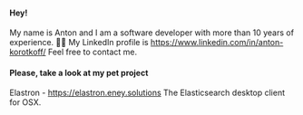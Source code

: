 #### Hey! 

My name is Anton and I am a software developer with more than 10 years of experience. 👨‍💻 My LinkedIn profile is https://www.linkedin.com/in/anton-korotkoff/ Feel free to contact me.

#### Please, take a look at my pet project

Elastron - https://elastron.eney.solutions
The Elasticsearch desktop client for OSX.
